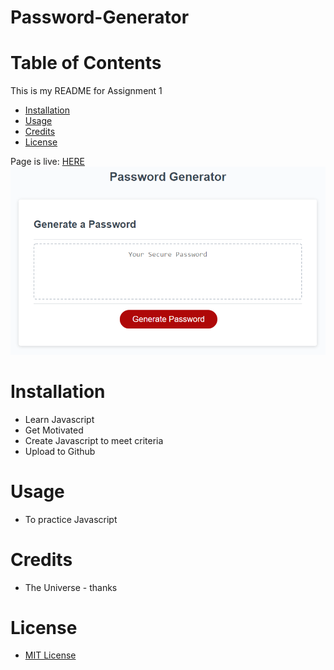 # Password-Generator

# Table of Contents

This is my README for Assignment 1
* [Installation](#installation)
* [Usage](#Usage)
* [Credits](#Credits)
* [License](#License)

Page is live: [HERE](https://kevsaj.github.io/Code-Refactor/)
![Image of site](/Assets/03-javascript-homework-demo.png "demo")


# Installation
* Learn Javascript
* Get Motivated
* Create Javascript to meet criteria
* Upload to Github 

# Usage
* To practice Javascript

# Credits
* The Universe - thanks

# License
* [MIT License](https://github.com/kevsaj/Password-Generator/blob/main/LICENSE)
